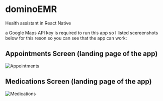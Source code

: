 # dominoEMR

Health assistant in React Native

a Google Maps API key is required to run this app so I listed scereenshots below for this reson so you can see that the app can work:

## Appointments Screen (landing page of the app)
![Appointments](https://user-images.githubusercontent.com/70492026/93556465-c799e500-f946-11ea-8233-9985b53284c9.png)

## Medications Screen (landing page of the app)
![Medications](https://user-images.githubusercontent.com/70492026/93556505-ded8d280-f946-11ea-87cd-9535cb0959a4.png)
